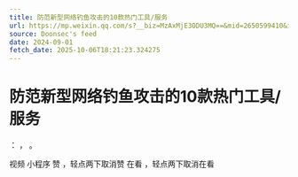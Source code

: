 ```yaml
---
title: 防范新型网络钓鱼攻击的10款热门工具/服务
url: https://mp.weixin.qq.com/s?__biz=MzAxMjE3ODU3MQ==&mid=2650599410&idx=2&sn=b1cdcbc123682b83496d523bc05533e5
source: Doonsec's feed
date: 2024-09-01
fetch_date: 2025-10-06T18:21:23.324275
---
```


# 防范新型网络钓鱼攻击的10款热门工具/服务

：
，
。

视频
小程序
赞
，轻点两下取消赞
在看
，轻点两下取消在看